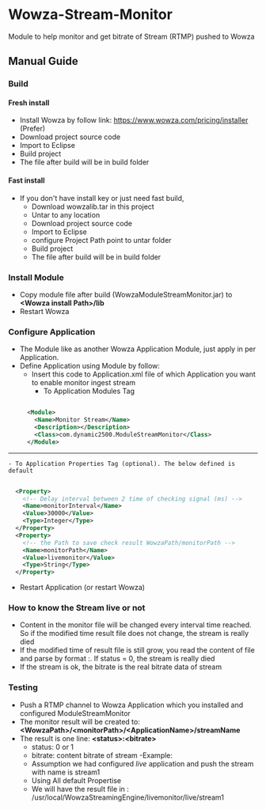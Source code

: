 # Wowza-Stream-Monitor
Module to help monitor and get bitrate of Stream (RTMP) pushed to Wowza

## Manual Guide

### Build
#### Fresh install
- Install Wowza by follow link: https://www.wowza.com/pricing/installer (Prefer)
- Download project source code
- Import to Eclipse
- Build project
- The file after build will be in build folder

#### Fast install
- If you don't have install key or just need fast build, 
  - Download wowzalib.tar in this project
  - Untar to any location
  - Download project source code
  - Import to Eclipse
  - configure Project Path point to untar folder
  - Build project 
  - The file after build will be in build folder 

### Install Module
- Copy module file after build (WowzaModuleStreamMonitor.jar) to **\<Wowza install Path\>/lib**
- Restart Wowza

### Configure Application
- The Module like as another Wowza Application Module, just apply in per Application.
- Define Application using Module by follow:
  - Insert this code to Application.xml file of which Application you want to enable monitor ingest stream
    - To Application Modules Tag
  ```xml
  
    <Module>
      <Name>Monitor Stream</Name>
      <Description></Description>
      <Class>com.dynamic2500.ModuleStreamMonitor</Class>
    </Module>
  
  ```
----------------------------------
    - To Application Properties Tag (optional). The below defined is default
  ```xml

    <Property>
      <!-- Delay interval between 2 time of checking signal (ms) -->
      <Name>monitorInterval</Name>
      <Value>30000</Value>
      <Type>Integer</Type>
    </Property>
    <Property>
      <!-- the Path to save check result WowzaPath/monitorPath -->
      <Name>monitorPath</Name>
      <Value>livemonitor</Value>
      <Type>String</Type>
    </Property>

  ```
- Restart Application (or restart Wowza)

### How to know the Stream live or not
- Content in the monitor file will be changed every interval time reached. So if the modified time result file does not change, the stream is really died
- If the modified time of result file is still grow, you read the content of file and parse by format <status>:<bitrate>. If status = 0, the stream is really died
- If the stream is ok, the bitrate is the real bitrate data of stream 

### Testing
- Push a RTMP channel to Wowza Application which you installed and configured ModuleStreamMonitor
- The monitor result will be created to: **\<WowzaPath>/\<monitorPath>/\<ApplicationName>/streamName**
- The result is one line: **\<status>:\<bitrate>**
  - status: 0 or 1
  - bitrate: content bitrate of stream
-Example:
  - Assumption we had configured *live* application and push the stream with name is stream1
  - Using All default Propertise
  - We will have the result file in : /usr/local/WowzaStreamingEngine/livemonitor/live/stream1
